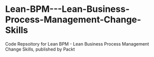 # Lean-BPM---Lean-Business-Process-Management-Change-Skills
Code Repsoitory for Lean BPM - Lean Business Process Management Change Skills, published by Packt
